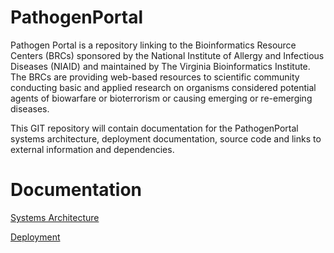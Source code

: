 PathogenPortal
==============

Pathogen Portal is a repository linking to the Bioinformatics Resource Centers (BRCs) sponsored by the National Institute of Allergy and Infectious Diseases (NIAID) and maintained by The Virginia Bioinformatics Institute. The BRCs are providing web-based resources to scientific community conducting basic and applied research on organisms considered potential agents of biowarfare or bioterrorism or causing emerging or re-emerging diseases.

This GIT repository will contain documentation for the PathogenPortal systems architecture, deployment documentation, source code and links to external information and dependencies.

Documentation
=============

[Systems Architecture](/cidvbi/PathogenPortal/wiki/Systems-Architecture)

[Deployment](/cidvbi/PathogenPortal/wiki/Deployment)

